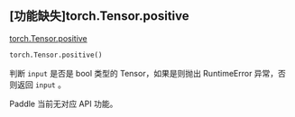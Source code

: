 ## [功能缺失]torch.Tensor.positive

[torch.Tensor.positive](https://pytorch.org/docs/stable/generated/torch.Tensor.positive.html#torch.Tensor.positive)

```python
torch.Tensor.positive()
```

判断 `input` 是否是 bool 类型的 Tensor，如果是则抛出 RuntimeError 异常，否则返回 `input` 。

Paddle 当前无对应 API 功能。
